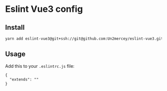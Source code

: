# Eslint Vue3 config 

## Install

```bash
yarn add eslint-vue3@git+ssh://git@github.com:Un2mercey/eslint-vue3.git --dev
```

## Usage

Add this to your `.eslintrc.js` file:

```
{
  "extends": ""
}
